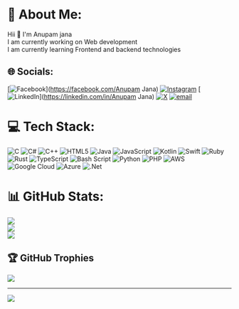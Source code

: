 # 💫 About Me:
Hii 👋 I'm Anupam jana<br>I am currently working on Web development <br>I am currently learning Frontend and backend technologies<br>


## 🌐 Socials:
[![Facebook](https://img.shields.io/badge/Facebook-%231877F2.svg?logo=Facebook&logoColor=white)](https://facebook.com/Anupam Jana) [![Instagram](https://img.shields.io/badge/Instagram-%23E4405F.svg?logo=Instagram&logoColor=white)](https://instagram.com/anupamjana86) [![LinkedIn](https://img.shields.io/badge/LinkedIn-%230077B5.svg?logo=linkedin&logoColor=white)](https://linkedin.com/in/Anupam Jana) [![X](https://img.shields.io/badge/X-black.svg?logo=X&logoColor=white)](https://x.com/@AnupamJ905) [![email](https://img.shields.io/badge/Email-D14836?logo=gmail&logoColor=white)](mailto:techsayan4625@gmail.com) 

# 💻 Tech Stack:
![C](https://img.shields.io/badge/c-%2300599C.svg?style=for-the-badge&logo=c&logoColor=white) ![C#](https://img.shields.io/badge/c%23-%23239120.svg?style=for-the-badge&logo=csharp&logoColor=white) ![C++](https://img.shields.io/badge/c++-%2300599C.svg?style=for-the-badge&logo=c%2B%2B&logoColor=white) ![HTML5](https://img.shields.io/badge/html5-%23E34F26.svg?style=for-the-badge&logo=html5&logoColor=white) ![Java](https://img.shields.io/badge/java-%23ED8B00.svg?style=for-the-badge&logo=openjdk&logoColor=white) ![JavaScript](https://img.shields.io/badge/javascript-%23323330.svg?style=for-the-badge&logo=javascript&logoColor=%23F7DF1E) ![Kotlin](https://img.shields.io/badge/kotlin-%237F52FF.svg?style=for-the-badge&logo=kotlin&logoColor=white) ![Swift](https://img.shields.io/badge/swift-F54A2A?style=for-the-badge&logo=swift&logoColor=white) ![Ruby](https://img.shields.io/badge/ruby-%23CC342D.svg?style=for-the-badge&logo=ruby&logoColor=white) ![Rust](https://img.shields.io/badge/rust-%23000000.svg?style=for-the-badge&logo=rust&logoColor=white) ![TypeScript](https://img.shields.io/badge/typescript-%23007ACC.svg?style=for-the-badge&logo=typescript&logoColor=white) ![Bash Script](https://img.shields.io/badge/bash_script-%23121011.svg?style=for-the-badge&logo=gnu-bash&logoColor=white) ![Python](https://img.shields.io/badge/python-3670A0?style=for-the-badge&logo=python&logoColor=ffdd54) ![PHP](https://img.shields.io/badge/php-%23777BB4.svg?style=for-the-badge&logo=php&logoColor=white) ![AWS](https://img.shields.io/badge/AWS-%23FF9900.svg?style=for-the-badge&logo=amazon-aws&logoColor=white) ![Google Cloud](https://img.shields.io/badge/GoogleCloud-%234285F4.svg?style=for-the-badge&logo=google-cloud&logoColor=white) ![Azure](https://img.shields.io/badge/azure-%230072C6.svg?style=for-the-badge&logo=microsoftazure&logoColor=white) ![.Net](https://img.shields.io/badge/.NET-5C2D91?style=for-the-badge&logo=.net&logoColor=white)
# 📊 GitHub Stats:
![](https://github-readme-stats.vercel.app/api?username=Anupam4625f&theme=dark&hide_border=false&include_all_commits=false&count_private=false)<br/>
![](https://github-readme-streak-stats.herokuapp.com/?user=Anupam4625f&theme=dark&hide_border=false)<br/>
![](https://github-readme-stats.vercel.app/api/top-langs/?username=Anupam4625f&theme=dark&hide_border=false&include_all_commits=false&count_private=false&layout=compact)

## 🏆 GitHub Trophies
![](https://github-profile-trophy.vercel.app/?username=Anupam4625f&theme=radical&no-frame=false&no-bg=true&margin-w=4)

---
[![](https://visitcount.itsvg.in/api?id=Anupam4625f&icon=0&color=0)](https://visitcount.itsvg.in)

<!-- Proudly created with GPRM ( https://gprm.itsvg.in ) -->
